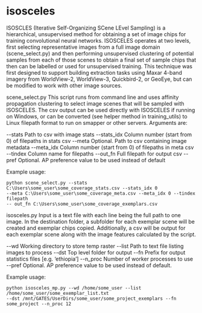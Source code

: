 # isosceles
ISOSCLES (Iterative Self-Organizing SCene LEvel Sampling) is a hierarchical, unsupervised method for obtaining a set of image chips for training convolutional neural networks. ISOSCELES operates at two levels, first selecting representative images from a full image domain (scene_select.py) and then performing unsupervised clustering of potential samples from each of those scenes to obtain a final set of sample chips that then can be labelled or used for unsupervised training. This technique was first designed to support building extraction tasks using Maxar 4-band imagery from WorldView-2, WorldView-3, Quickbird-2, or GeoEye, but can be modified to work with other image sources.


scene_select.py		This script runs from command line and uses affinity propagation clustering to select 
image scenes that will be sampled with ISOSCELES. The csv output can be used directly with ISOSCELES if 
running on Windows, or can be converted (see helper method in training_utils) to Linux filepath format to 
run on smapper or other servers. Arguments are:

  --stats	Path to csv with image stats
  --stats_idx	Column number (start from 0) of filepaths in stats csv
  --meta         	Optional. Path to csv containing image metadata
  --meta_idx  	Column number (start from 0) of filepaths in meta csv
  --tindex       	Column name for filepaths
  --out_fn       	Full filepath for output csv
  --pref           	Optional. AP preference value to be used instead of default

Example usage:

	python scene_select.py --stats C:\Users\some_user\some_coverage_stats.csv --stats_idx 0 
	--meta C:\Users\some_user\some_coverage_meta.csv --meta_idx 0 --tindex filepath 
	-- out_fn C:\Users\some_user\some_coverage_exemplars.csv


isosceles.py     Input is a text file with each line being the full path to one image. In the destination folder, 
a subfolder for each exemplar scene will be created and exemplar chips copied. Additionally, 
a csv will be output for each exemplar scene along with the image features calculated by the script.

  --wd		Working directory to store temp raster
  --list		Path to text file listing images to process
  --dst		Top level folder for output 
  --fn		Prefix for output statistics files [e.g. ‘ethiopia’]
  --n_proc	Number of worker processes to use
  --pref		Optional. AP preference value to be used instead of default. 

Example usage:

	python isosceles_mp.py --wd /home/some_user --list /home/some_user/some_exemplar_list.txt 
	--dst /mnt/GATES/UserDirs/some_user/some_project_exemplars --fn some_project --n_proc 12
